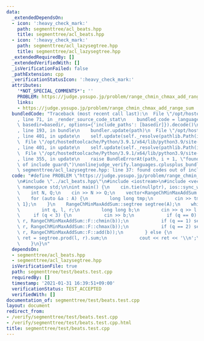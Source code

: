 ```yaml
---
data:
  _extendedDependsOn:
  - icon: ':heavy_check_mark:'
    path: segmenttree/acl_beats.hpp
    title: segmenttree/acl_beats.hpp
  - icon: ':heavy_check_mark:'
    path: segmenttree/acl_lazysegtree.hpp
    title: segmenttree/acl_lazysegtree.hpp
  _extendedRequiredBy: []
  _extendedVerifiedWith: []
  _isVerificationFailed: false
  _pathExtension: cpp
  _verificationStatusIcon: ':heavy_check_mark:'
  attributes:
    '*NOT_SPECIAL_COMMENTS*': ''
    PROBLEM: https://judge.yosupo.jp/problem/range_chmin_chmax_add_range_sum
    links:
    - https://judge.yosupo.jp/problem/range_chmin_chmax_add_range_sum
  bundledCode: "Traceback (most recent call last):\n  File \"/opt/hostedtoolcache/Python/3.9.1/x64/lib/python3.9/site-packages/onlinejudge_verify/documentation/build.py\"\
    , line 71, in _render_source_code_stat\n    bundled_code = language.bundle(stat.path,\
    \ basedir=basedir, options={'include_paths': [basedir]}).decode()\n  File \"/opt/hostedtoolcache/Python/3.9.1/x64/lib/python3.9/site-packages/onlinejudge_verify/languages/cplusplus.py\"\
    , line 193, in bundle\n    bundler.update(path)\n  File \"/opt/hostedtoolcache/Python/3.9.1/x64/lib/python3.9/site-packages/onlinejudge_verify/languages/cplusplus_bundle.py\"\
    , line 401, in update\n    self.update(self._resolve(pathlib.Path(included), included_from=path))\n\
    \  File \"/opt/hostedtoolcache/Python/3.9.1/x64/lib/python3.9/site-packages/onlinejudge_verify/languages/cplusplus_bundle.py\"\
    , line 401, in update\n    self.update(self._resolve(pathlib.Path(included), included_from=path))\n\
    \  File \"/opt/hostedtoolcache/Python/3.9.1/x64/lib/python3.9/site-packages/onlinejudge_verify/languages/cplusplus_bundle.py\"\
    , line 355, in update\n    raise BundleErrorAt(path, i + 1, \"found codes out\
    \ of include guard\")\nonlinejudge_verify.languages.cplusplus_bundle.BundleErrorAt:\
    \ segmenttree/acl_lazysegtree.hpp: line 37: found codes out of include guard\n"
  code: "#define PROBLEM \"https://judge.yosupo.jp/problem/range_chmin_chmax_add_range_sum\"\
    \n#include \"../acl_beats.hpp\"\n#include <iostream>\n#include <vector>\nusing\
    \ namespace std;\n\nint main() {\n    cin.tie(nullptr), ios::sync_with_stdio(false);\n\
    \    int N, Q;\n    cin >> N >> Q;\n    vector<RangeChMinMaxAddSum::S> A(N);\n\
    \    for (auto &a : A) {\n        long long tmp;\n        cin >> tmp, a = {tmp,\
    \ 1};\n    }\n    RangeChMinMaxAddSum::segtree segtree(A);\n    while (Q--) {\n\
    \        int q, l, r;\n        long long b;\n        cin >> q >> l >> r;\n   \
    \     if (q < 3) {\n            cin >> b;\n            if (q == 0) segtree.apply(l,\
    \ r, RangeChMinMaxAddSum::F::chmin(b));\n            if (q == 1) segtree.apply(l,\
    \ r, RangeChMinMaxAddSum::F::chmax(b));\n            if (q == 2) segtree.apply(l,\
    \ r, RangeChMinMaxAddSum::F::add(b));\n        } else {\n            long long\
    \ ret = segtree.prod(l, r).sum;\n            cout << ret << '\\n';\n        }\n\
    \    }\n}\n"
  dependsOn:
  - segmenttree/acl_beats.hpp
  - segmenttree/acl_lazysegtree.hpp
  isVerificationFile: true
  path: segmenttree/test/beats.test.cpp
  requiredBy: []
  timestamp: '2021-01-31 16:39:51+09:00'
  verificationStatus: TEST_ACCEPTED
  verifiedWith: []
documentation_of: segmenttree/test/beats.test.cpp
layout: document
redirect_from:
- /verify/segmenttree/test/beats.test.cpp
- /verify/segmenttree/test/beats.test.cpp.html
title: segmenttree/test/beats.test.cpp
---
```

